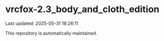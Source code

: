 # vrcfox-2.3_body_and_cloth_edition

Last updated: 2025-05-31 18:26:11

This repository is automatically maintained.
